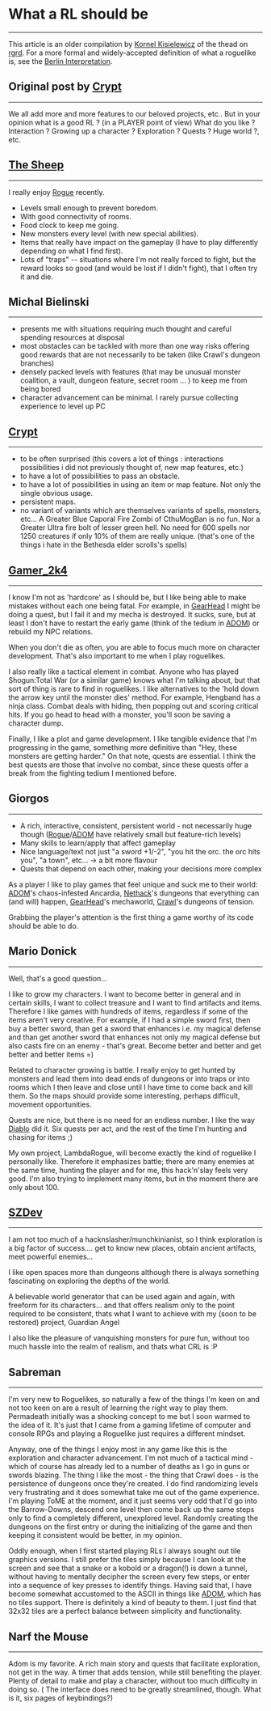 # What a RL should be

---

This article is an older compilation by [Kornel Kisielewicz](../../../developer/kornel_kisielewicz.md) of the thead on [rgrd](../../development/communities/rgrd.md). For a more formal and widely-accepted definition of what a roguelike is, see the [Berlin Interpretation](../../berlin_interpretation.md).  

## Original post by [Crypt](../../../developer/crypt.md)

---

We all add more and more features to our beloved projects, etc.. But in your opinion what is a good RL ? (in a PLAYER point of view) What do you like ? Interaction ? Growing up a character ? Exploration ? Quests ? Huge world ?, etc.  

## [The Sheep](../../../developer/the_sheep.md)

---

I really enjoy [Rogue](../../../game/rogue.md) recently.  

* Levels small enough to prevent boredom.
* With good connectivity of rooms.
* Food clock to keep me going.
* New monsters every level (with new special abilities).
* Items that really have impact on the gameplay (I have to play differently depending on what I find first).
* Lots of "traps" -- situations where I'm not really forced to fight, but the reward looks so good (and would be lost if I didn't fight), that I often try it and die.  

## Michal Bielinski

---

* presents me with situations requiring much thought and careful spending resources at disposal
* most obstacles can be tackled with more than one way risks offering good rewards that are not necessarily to be taken (like Crawl's dungeon branches)
* densely packed levels with features (that may be unusual monster coalition, a vault, dungeon feature, secret room ... ) to keep me from being bored
* character advancement can be minimal. I rarely pursue collecting experience to level up PC  

## [Crypt](../../../developer/crypt.md)

---

* to be often surprised (this covers a lot of things : interactions possibilities i did not previously thought of, new map features, etc.)
* to have a lot of possibilities to pass an obstacle.
* to have a lot of possibilities in using an item or map feature. Not only the single obvious usage.
* persistent maps.
* no variant of variants which are themselves variants of spells, monsters, etc... A Greater Blue Caporal Fire Zombi of CthuMogBan is no fun. Nor a Greater Ultra fire bolt of lesser green hell. No need for 600 spells nor 1250 creatures if only 10% of them are really unique. (that's one of the things i hate in the Bethesda elder scrolls's spells)  

## [Gamer_2k4](../../../developer/gamer_2k4.md)

---

I know I'm not as 'hardcore' as I should be, but I like being able to make mistakes without each one being fatal. For example, in [GearHead](../../../game/gearhead.md) I might be doing a quest, but I fail it and my mecha is destroyed. It sucks, sure, but at least I don't have to restart the early game (think of the tedium in [ADOM](../../../game/adom.md)) or rebuild my NPC relations.  

When you don't die as often, you are able to focus much more on character development. That's also important to me when I play roguelikes.  

I also really like a tactical element in combat. Anyone who has played Shogun:Total War (or a similar game) knows what I'm talking about, but that sort of thing is rare to find in roguelikes. I like alternatives to the 'hold down the arrow key until the monster dies' method. For example, Hengband has a ninja class. Combat deals with hiding, then popping out and scoring critical hits. If you go head to head with a monster, you'll soon be saving a character dump.  

Finally, I like a plot and game development. I like tangible evidence that I'm progressing in the game, something more definitive than "Hey, these monsters are getting harder." On that note, quests are essential. I think the best quests are those that involve no combat, since these quests offer a break from the fighting tedium I mentioned before.  

## Giorgos

---

* A rich, interactive, consistent, persistent world - not necessarily huge though ([Rogue](../../../game/rogue.md)/[ADOM](../../../game/adom.md) have relatively small but feature-rich levels)
* Many skills to learn/apply that affect gameplay
* Nice language/text not just "a sword +1/-2", "you hit the orc. the orc hits you", "a town", etc... -> a bit more flavour
* Quests that depend on each other, making your decisions more complex  

As a player I like to play games that feel unique and suck me to their world: [ADOM](../../../game/adom.md)'s chaos-infested Ancardia, [Nethack](../../../game/nethack.md)'s dungeons that everything can (and will) happen, [GearHead](../../../game/gearhead.md)'s mechaworld, [Crawl](../../../game/linleys_dungeon_crawl.md)'s dungeons of tension.  

Grabbing the player's attention is the first thing a game worthy of its code should be able to do.  

## Mario Donick

---

Well, that's a good question...  

I like to grow my characters. I want to become better in general and in certain skills, I want to collect treasure and I want to find artifacts and items. Therefore I like games with hundreds of items, regardless if some of the items aren't very creative. For example, if I had a simple sword first, then buy a better sword, than get a sword that enhances i.e. my magical defense and than get another sword that enhances not only my magical defense but also casts fire on an enemy - that's great. Become better and better and get better and better items =)  

Related to character growing is battle. I really enjoy to get hunted by monsters and lead them into dead ends of dungeons or into traps or into rooms which I then leave and close until I have time to come back and kill them. So the maps should provide some interesting, perhaps difficult, movement opportunities.  

Quests are nice, but there is no need for an endless number. I like the way [Diablo](../../../game/diablo.md) did it. Six quests per act, and the rest of the time I'm hunting and chasing for items ;)  

My own project, LambdaRogue, will become exactly the kind of roguelike I personally like. Therefore it emphasizes battle; there are many enemies at the same time, hunting the player and for me, this hack'n'slay feels very good. I'm also trying to implement many items, but in the moment there are only about 100.  

## [SZDev](../../../developer/szdev.md)

---

I am not too much of a hacknslasher/munchkinianist, so I think exploration is a big factor of success.... get to know new places, obtain ancient artifacts, meet powerful enemies...  

I like open spaces more than dungeons although there is always something fascinating on exploring the depths of the world.  

A believable world generator that can be used again and again, with freeform for its characters... and that offers realism only to the point required to be consistent, thats what I want to achieve with my (soon to be restored) project, Guardian Angel  

I also like the pleasure of vanquishing monsters for pure fun, without too much hassle into the realm of realism, and thats what CRL is :P  

## Sabreman

---

I'm very new to Roguelikes, so naturally a few of the things I'm keen on and not too keen on are a result of learning the right way to play them. Permadeath initially was a shocking concept to me but I soon warmed to the idea of it. It's just that I came from a gaming lifetime of computer and console RPGs and playing a Roguelike just requires a different mindset.  

Anyway, one of the things I enjoy most in any game like this is the exploration and character advancement. I'm not much of a tactical mind - which of course has already led to a number of deaths as I go in guns or swords blazing. The thing I like the most - the thing that Crawl does - is the persistence of dungeons once they're created. I do find randomizing levels very frustrating and it does somewhat take me out of the game experience. I'm playing ToME at the moment, and it just seems very odd that I'd go into the Barrow-Downs, descend one level then come back up the same steps only to find a completely different, unexplored level. Randomly creating the dungeons on the first entry or during the initializing of the game and then keeping it consistent would be better, in my opinion.  

Oddly enough, when I first started playing RLs I always sought out tile graphics versions. I still prefer the tiles simply because I can look at the screen and see that a snake or a kobold or a dragon(!) is down a tunnel, without having to mentally decipher the screen every few steps, or enter into a sequence of key presses to identify things. Having said that, I have become somewhat accustomed to the ASCII in things like [ADOM](../../../game/adom.md), which has no tiles support. There is definitely a kind of beauty to them. I just find that 32x32 tiles are a perfect balance between simplicity and functionality.  

## Narf the Mouse

---

Adom is my favorite. A rich main story and quests that facilitate exploration, not get in the way. A timer that adds tension, while still benefiting the player. Plenty of detail to make and play a character, without too much difficulty in doing so. ( The interface does need to be greatly streamlined, though. What is it, six pages of keybindings?)
